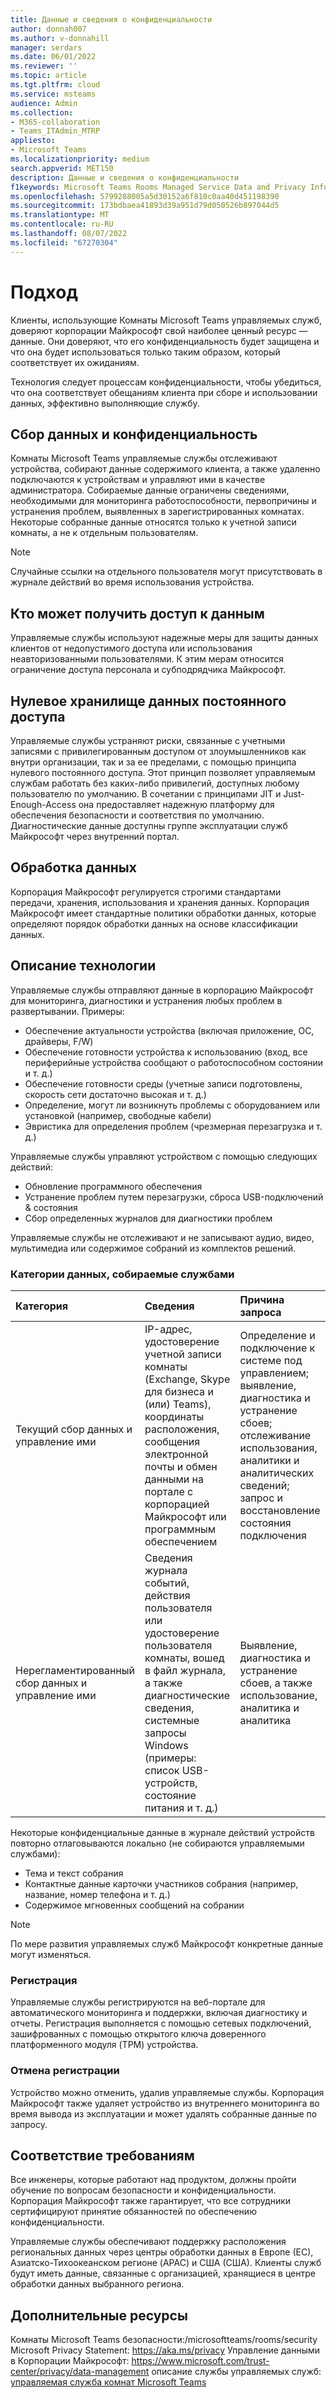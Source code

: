 ```yaml
---
title: Данные и сведения о конфиденциальности
author: donnah007
ms.author: v-donnahill
manager: serdars
ms.date: 06/01/2022
ms.reviewer: ''
ms.topic: article
ms.tgt.pltfrm: cloud
ms.service: msteams
audience: Admin
ms.collection:
- M365-collaboration
- Teams_ITAdmin_MTRP
appliesto:
- Microsoft Teams
ms.localizationpriority: medium
search.appverid: MET150
description: Данные и сведения о конфиденциальности
f1keywords: Microsoft Teams Rooms Managed Service Data and Privacy Information
ms.openlocfilehash: 5799288005a5d30152a6f810c0aa40d451198390
ms.sourcegitcommit: 173bdbaea41893d39a951d79d050526b897044d5
ms.translationtype: MT
ms.contentlocale: ru-RU
ms.lasthandoff: 08/07/2022
ms.locfileid: "67270304"
---
```

# <a name="approach"></a>Подход

Клиенты, использующие Комнаты Microsoft Teams управляемых служб, доверяют корпорации Майкрософт свой наиболее ценный ресурс — данные. Они доверяют, что его конфиденциальность будет защищена и что она будет использоваться только таким образом, который соответствует их ожиданиям.

Технология следует процессам конфиденциальности, чтобы убедиться, что она соответствует обещаниям клиента при сборе и использовании данных, эффективно выполняющие службу.
## <a name="data-collection-and-privacy"></a>Сбор данных и конфиденциальность

 Комнаты Microsoft Teams управляемые службы отслеживают устройства, собирают данные содержимого клиента, а также удаленно подключаются к устройствам и управляют ими в качестве администратора. Собираемые данные ограничены сведениями, необходимыми для мониторинга работоспособности, первопричины и устранения проблем, выявленных в зарегистрированных комнатах. Некоторые собранные данные относятся только к учетной записи комнаты, а не к отдельным пользователям.

> [!Note]
> Случайные ссылки на отдельного пользователя могут присутствовать в журнале действий во время использования устройства.

## <a name="who-can-access-data"></a>Кто может получить доступ к данным

Управляемые службы используют надежные меры для защиты данных клиентов от недопустимого доступа или использования неавторизованными пользователями. К этим мерам относится ограничение доступа персонала и субподрядчика Майкрософт.

## <a name="zero-standing-access-data-storage"></a>Нулевое хранилище данных постоянного доступа

Управляемые службы устраняют риски, связанные с учетными записями с привилегированным доступом от злоумышленников как внутри организации, так и за ее пределами, с помощью принципа нулевого постоянного доступа. Этот принцип позволяет управляемым службам работать без каких-либо привилегий, доступных любому пользователю по умолчанию. В сочетании с принципами JIT и Just-Enough-Access она предоставляет надежную платформу для обеспечения безопасности и соответствия по умолчанию. Диагностические данные доступны группе эксплуатации служб Майкрософт через внутренний портал.

## <a name="data-handling"></a>Обработка данных

Корпорация Майкрософт регулируется строгими стандартами передачи, хранения, использования и хранения данных. Корпорация Майкрософт имеет стандартные политики обработки данных, которые определяют порядок обработки данных на основе классификации данных.



## <a name="technology-description"></a>Описание технологии

Управляемые службы отправляют данные в корпорацию Майкрософт для мониторинга, диагностики и устранения любых проблем в развертывании. Примеры:

- Обеспечение актуальности устройства (включая приложение, ОС, драйверы, F/W)
- Обеспечение готовности устройства к использованию (вход, все периферийные устройства сообщают о работоспособном состоянии и т. д.)
- Обеспечение готовности среды (учетные записи подготовлены, скорость сети достаточно высокая и т. д.)
- Определение, могут ли возникнуть проблемы с оборудованием или установкой (например, свободные кабели)
- Эвристика для определения проблем (чрезмерная перезагрузка и т. д.)

Управляемые службы управляют устройством с помощью следующих действий:

- Обновление программного обеспечения
- Устранение проблем путем перезагрузки, сброса USB-подключений & состояния
- Сбор определенных журналов для диагностики проблем

Управляемые службы не отслеживают и не записывают аудио, видео, мультимедиа или содержимое собраний из комплектов решений.

### <a name="service-collected-data-categories"></a>Категории данных, собираемые службами
 
|Категория|Сведения|Причина запроса|
| :- | :- | :- |
|Текущий сбор данных и управление ими|IP-адрес, удостоверение учетной записи комнаты (Exchange, Skype для бизнеса и (или) Teams), координаты расположения, сообщения электронной почты и обмен данными на портале с корпорацией Майкрософт или программным обеспечением|Определение и подключение к системе под управлением; выявление, диагностика и устранение сбоев; отслеживание использования, аналитики и аналитических сведений; запрос и восстановление состояния подключения|
|Нерегламентированный сбор данных и управление ими|Сведения журнала событий, действия пользователя или удостоверение пользователя комнаты, вошед в файл журнала, а также диагностические сведения, системные запросы Windows (примеры: список USB-устройств, состояние питания и т. д.)|Выявление, диагностика и устранение сбоев, а также использование, аналитика и аналитика|

Некоторые конфиденциальные данные в журнале действий устройств повторно отлаговываются локально (не собираются управляемыми службами):

- Тема и текст собрания
- Контактные данные карточки участников собрания (например, название, номер телефона и т. д.)
- Содержимое мгновенных сообщений на собрании

> [!NOTE]
> По мере развития управляемых служб Майкрософт конкретные данные могут изменяться.

### <a name="enrollment"></a>Регистрация

Управляемые службы регистрируются на веб-портале для автоматического мониторинга и поддержки, включая диагностику и отчеты. Регистрация выполняется с помощью сетевых подключений, зашифрованных с помощью открытого ключа доверенного платформенного модуля (TPM) устройства.

### <a name="unenrollment"></a>Отмена регистрации

Устройство можно отменить, удалив управляемые службы. Корпорация Майкрософт также удаляет устройство из внутреннего мониторинга во время вывода из эксплуатации и может удалять собранные данные по запросу.
## <a name="compliance"></a>Соответствие требованиям

Все инженеры, которые работают над продуктом, должны пройти обучение по вопросам безопасности и конфиденциальности. Корпорация Майкрософт также гарантирует, что все сотрудники сертифицируют принятие обязанностей по обеспечению конфиденциальности.

Управляемые службы обеспечивают поддержку расположения региональных данных через центры обработки данных в Европе (ЕС), Азиатско-Тихоокеанском регионе (APAC) и США (США). Клиенты служб будут иметь данные, связанные с организацией, хранящиеся в центре обработки данных выбранного региона.

## <a name="more-resources"></a>Дополнительные ресурсы

Комнаты Microsoft Teams безопасности:/microsoftteams/rooms/security Microsoft Privacy Statement: https://aka.ms/privacy Управление данными в Корпорации Майкрософт: https://www.microsoft.com/trust-center/privacy/data-management описание службы управляемых служб: [управляемая служба комнат Microsoft Teams](microsoft-teams-rooms-premium.md)
